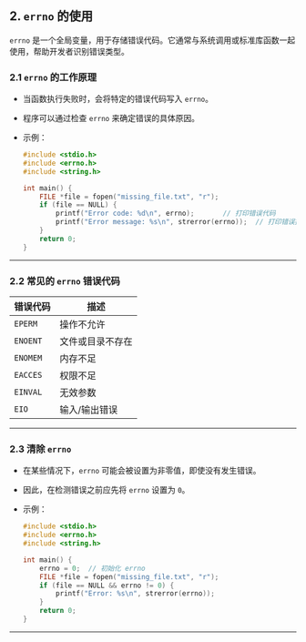 ## **2. `errno` 的使用**

`errno` 是一个全局变量，用于存储错误代码。它通常与系统调用或标准库函数一起使用，帮助开发者识别错误类型。

### **2.1 `errno` 的工作原理**

- 当函数执行失败时，会将特定的错误代码写入 `errno`。
- 程序可以通过检查 `errno` 来确定错误的具体原因。
- 示例：

  ```c
  #include <stdio.h>
  #include <errno.h>
  #include <string.h>

  int main() {
      FILE *file = fopen("missing_file.txt", "r");
      if (file == NULL) {
          printf("Error code: %d\n", errno);       // 打印错误代码
          printf("Error message: %s\n", strerror(errno));  // 打印错误描述
      }
      return 0;
  }
  ```

---

### **2.2 常见的 `errno` 错误代码**

| 错误代码   | 描述                                   |
|------------|----------------------------------------|
| `EPERM`    | 操作不允许                            |
| `ENOENT`   | 文件或目录不存在                      |
| `ENOMEM`   | 内存不足                              |
| `EACCES`   | 权限不足                              |
| `EINVAL`   | 无效参数                              |
| `EIO`      | 输入/输出错误                         |

---

### **2.3 清除 `errno`**

- 在某些情况下，`errno` 可能会被设置为非零值，即使没有发生错误。
- 因此，在检测错误之前应先将 `errno` 设置为 `0`。
- 示例：

  ```c
  #include <stdio.h>
  #include <errno.h>
  #include <string.h>

  int main() {
      errno = 0;  // 初始化 errno
      FILE *file = fopen("missing_file.txt", "r");
      if (file == NULL && errno != 0) {
          printf("Error: %s\n", strerror(errno));
      }
      return 0;
  }
  ```

---